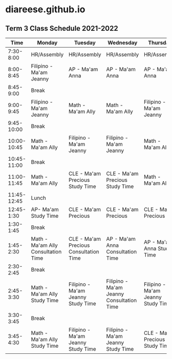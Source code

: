 # diareese.github.io

## Term 3 Class Schedule 2021-2022 

| Time | Monday | Tuesday | Wednesday | Thursday | Friday |
|------|--------|---------|-----------|----------|--------|
| 7:30-8:00 | HR/Assembly | HR/Assembly | HR/Assembly |  HR/Assembly | HR/Assembly|
| 8:00-8:45 | Filipino - Ma'am Jeanny | AP - Ma'am Anna | AP -  Ma'am Anna | AP - Ma'am Anna | AP - Ma'am Anna |
| 8:45-9:00 | Break | | | | | |
| 9:00-9:45 | Filipino - Ma'am Jeanny | Math - Ma'am Ally | Math - Ma'am Ally | Filipino - Ma'am Jeanny | Filipino - Ma'am Jeanny |
| 9:45-10:00 | Break | | | | | |
| 10:00-10:45 | Math - Ma'am Ally | Filipino - Ma'am Jeanny | Filipino - Ma'am Jeanny | Math - Ma'am Ally | Math - Ma'am Ally |
| 10:45-11:00 | Break | | | | | |
| 11:00-11:45 | Math - Ma'am Ally | CLE - Ma'am Precious Study Time | CLE - Ma'am Precious Study Time | Math - Ma'am Ally | Math - Ma'am Ally|
| 11:45-12:45 | Lunch | | | | | |
| 12:45-1:30 | AP- Ma'am Study Time | CLE - Ma'am Precious | CLE - Ma'am Precious| CLE - Ma'am Precious | CLE - Ma'am Precious|
| 1:30-1:45 | Break | | | | | |
| 1:45-2:30 | Math - Ma'am Ally Consultation Time | CLE - Ma'am Precious Consultation Time | AP - Ma'am Anna Consultation Time | AP - Ma'am Anna Study Time | AP - Ma'am Anna Study Time |
| 2:30-2:45 | Break | | | | | |
| 2:45-3:30 | Math - Ma'am Ally Study Time | Filipino - Ma'am Jeanny Study Time | Filipino - Ma'am Jeanny Consultation Time | Filipino - Ma'am Jeanny Study Time | Filipino - Ma'am Jeanny Study Time |
| 3:30-3:45 | Break | | | | | |
| 3:45-4:30 | Math - Ma'am Ally Study Time | Filipino - Ma'am Jeanny Study Time | Filipino - Ma'am Jeanny Study Time | CLE - Ma'am Precious Study Time |  CLE - Ma'am Precious Study Time |
